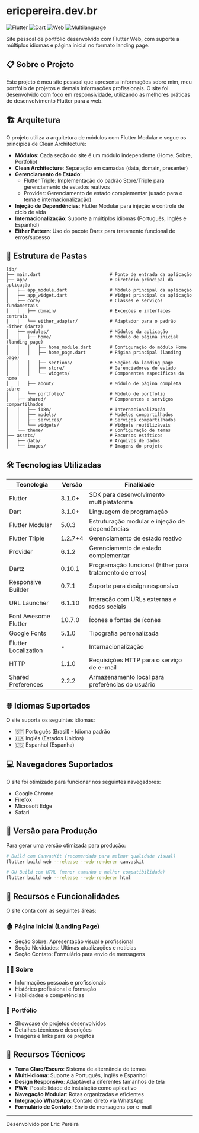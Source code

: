 # ericpereira.dev.br

![Flutter](https://img.shields.io/badge/Flutter-3.1.0+-02569B?style=for-the-badge&logo=flutter&logoColor=white)
![Dart](https://img.shields.io/badge/Dart-3.1.0+-0175C2?style=for-the-badge&logo=dart&logoColor=white)
![Web](https://img.shields.io/badge/Web-Responsive-4285F4?style=for-the-badge&logo=google-chrome&logoColor=white)
![Multilanguage](https://img.shields.io/badge/i18n-PT/EN/ES-FF6F00?style=for-the-badge&logo=translation&logoColor=white)

Site pessoal de portfólio desenvolvido com Flutter Web, com suporte a múltiplos idiomas e página inicial no formato landing page.

## 📋 Sobre o Projeto

Este projeto é meu site pessoal que apresenta informações sobre mim, meu portfólio de projetos e demais informações profissionais. O site foi desenvolvido com foco em responsividade, utilizando as melhores práticas de desenvolvimento Flutter para a web.

## 🏗️ Arquitetura

O projeto utiliza a arquitetura de módulos com Flutter Modular e segue os princípios de Clean Architecture:

- **Módulos**: Cada seção do site é um módulo independente (Home, Sobre, Portfólio)
- **Clean Architecture**: Separação em camadas (data, domain, presenter)
- **Gerenciamento de Estado**: 
  - Flutter Triple: Implementação do padrão Store/Triple para gerenciamento de estados reativos
  - Provider: Gerenciamento de estado complementar (usado para o tema e internacionalização)
- **Injeção de Dependências**: Flutter Modular para injeção e controle de ciclo de vida
- **Internacionalização**: Suporte a múltiplos idiomas (Português, Inglês e Espanhol)
- **Either Pattern**: Uso do pacote Dartz para tratamento funcional de erros/sucesso

## 📁 Estrutura de Pastas

```
lib/
├── main.dart                          # Ponto de entrada da aplicação
├── app/                               # Diretório principal da aplicação
│   ├── app_module.dart                # Módulo principal da aplicação
│   ├── app_widget.dart                # Widget principal da aplicação
│   ├── core/                          # Classes e serviços fundamentais
│   │   ├── domain/                    # Exceções e interfaces centrais
│   │   └── either_adapter/            # Adaptador para o padrão Either (dartz)
│   ├── modules/                       # Módulos da aplicação
│   │   ├── home/                      # Módulo de página inicial (landing page)
│   │   │   ├── home_module.dart       # Configuração do módulo Home
│   │   │   ├── home_page.dart         # Página principal (landing page)
│   │   │   ├── sections/              # Seções da landing page
│   │   │   ├── store/                 # Gerenciadores de estado
│   │   │   └── widgets/               # Componentes específicos da home
│   │   ├── about/                     # Módulo de página completa sobre
│   │   └── portfolio/                 # Módulo de portfólio
│   ├── shared/                        # Componentes e serviços compartilhados
│   │   ├── i18n/                      # Internacionalização
│   │   ├── models/                    # Modelos compartilhados
│   │   ├── services/                  # Serviços compartilhados
│   │   └── widgets/                   # Widgets reutilizáveis
│   └── theme/                         # Configuração de temas
├── assets/                            # Recursos estáticos
│   ├── data/                          # Arquivos de dados
│   └── images/                        # Imagens do projeto
```

## 🛠️ Tecnologias Utilizadas

| Tecnologia | Versão | Finalidade |
|------------|--------|------------|
| Flutter | 3.1.0+ | SDK para desenvolvimento multiplataforma |
| Dart | 3.1.0+ | Linguagem de programação |
| Flutter Modular | 5.0.3 | Estruturação modular e injeção de dependências |
| Flutter Triple | 1.2.7+4 | Gerenciamento de estado reativo |
| Provider | 6.1.2 | Gerenciamento de estado complementar |
| Dartz | 0.10.1 | Programação funcional (Either para tratamento de erros) |
| Responsive Builder | 0.7.1 | Suporte para design responsivo |
| URL Launcher | 6.1.10 | Interação com URLs externas e redes sociais |
| Font Awesome Flutter | 10.7.0 | Ícones e fontes de ícones |
| Google Fonts | 5.1.0 | Tipografia personalizada |
| Flutter Localization | - | Internacionalização |
| HTTP | 1.1.0 | Requisições HTTP para o serviço de e-mail |
| Shared Preferences | 2.2.2 | Armazenamento local para preferências do usuário |

## 🌐 Idiomas Suportados

O site suporta os seguintes idiomas:

- 🇧🇷 Português (Brasil) - Idioma padrão
- 🇺🇸 Inglês (Estados Unidos)
- 🇪🇸 Espanhol (Espanha)

## 💻 Navegadores Suportados

O site foi otimizado para funcionar nos seguintes navegadores:

- Google Chrome
- Firefox
- Microsoft Edge
- Safari

## 📱 Versão para Produção

Para gerar uma versão otimizada para produção:

```bash
# Build com CanvasKit (recomendado para melhor qualidade visual)
flutter build web --release --web-renderer canvaskit

# OU Build com HTML (menor tamanho e melhor compatibilidade)
flutter build web --release --web-renderer html
```

## 📱 Recursos e Funcionalidades

O site conta com as seguintes áreas:

### 🏠 Página Inicial (Landing Page)
- Seção Sobre: Apresentação visual e profissional
- Seção Novidades: Últimas atualizações e notícias
- Seção Contato: Formulário para envio de mensagens

### 👨‍💻 Sobre
- Informações pessoais e profissionais
- Histórico profissional e formação
- Habilidades e competências

### 💼 Portfólio
- Showcase de projetos desenvolvidos
- Detalhes técnicos e descrições
- Imagens e links para os projetos

## 🧩 Recursos Técnicos

- **Tema Claro/Escuro**: Sistema de alternância de temas
- **Multi-idioma**: Suporte a Português, Inglês e Espanhol
- **Design Responsivo**: Adaptável a diferentes tamanhos de tela
- **PWA**: Possibilidade de instalação como aplicativo
- **Navegação Modular**: Rotas organizadas e eficientes
- **Integração WhatsApp**: Contato direto via WhatsApp
- **Formulário de Contato**: Envio de mensagens por e-mail

---
Desenvolvido por Eric Pereira